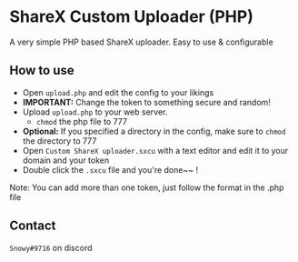 # ShareX Custom Uploader (PHP)
A very simple PHP based ShareX uploader. Easy to use &amp; configurable

## How to use
- Open `upload.php` and edit the config to your likings
- **IMPORTANT:** Change the token to something secure and random!
- Upload `upload.php` to your web server.
  - `chmod` the php file to 777
- **Optional:** If you specified a directory in the config, make sure to `chmod` the directory to 777
- Open `Custom ShareX uploader.sxcu` with a text editor and edit it to your domain and your token
- Double click the `.sxcu` file and you're done~~ !  

Note: You can add more than one token, just follow the format in the .php file

## Contact
`Snowy#9716` on discord
